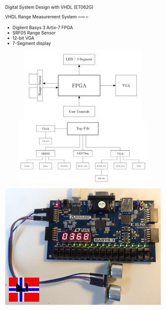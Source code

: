 Digital System Design with VHDL (ET062G) 

VHDL Range Measurement System <sub><sup><sub><sup>[Grade: A]</sup></sub></sup></sub>


- Digilent Basys 3 Artix-7 FPGA
- SRF05 Range Sensor
- 12-bit VGA
- 7-Segment display



<center>
<img src="./images/system.png?raw=true" width="380" alt="System Overiew">
<img src="./images/design.png?raw=true" width="420" alt="Design Overiew">
</center>

![VHDLProject](./images/FPGA_SRF05.png?raw=true "FPGA Range Measurment System")

